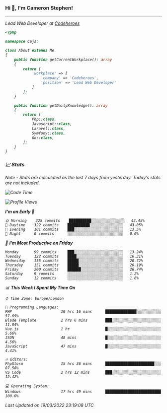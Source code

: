 ### Hi 👋, I'm Cameron Stephen!
<hr>
<p><em>Lead Web Developer at <a href="https://codeheroes.co.uk">Codeheroes</a></p>


```php
<?php

namespace Cajs;

class About extends Me
{
    public function getCurrentWorkplace(): array
    {
        return [
            'workplace' => [
                'company' => 'Codeheroes',
                'position' => 'Lead Web Developer'
            ]
        ];
    }

    public function getDailyKnowledge(): array
    {
        return [
            Php::class,
            Javascript::class,
            Laravel::class,
            Symfony::class,
            Go::class,
        ];
    }
}
```

### 📈 Stats
<p><em>Note - Stats are calculated as the last 7 days from yesterday. Today's stats are not included.</em></p>


<!--START_SECTION:waka-->
![Code Time](http://img.shields.io/badge/Code%20Time-2%2C742%20hrs%2031%20mins-blue)

![Profile Views](http://img.shields.io/badge/Profile%20Views-0-blue)

**I'm an Early 🐤** 

```text
🌞 Morning    325 commits    ██████████░░░░░░░░░░░░░░░   43.45% 
🌆 Daytime    322 commits    ██████████░░░░░░░░░░░░░░░   43.05% 
🌃 Evening    101 commits    ███░░░░░░░░░░░░░░░░░░░░░░   13.5% 
🌙 Night      0 commits      ░░░░░░░░░░░░░░░░░░░░░░░░░   0.0%

```
📅 **I'm Most Productive on Friday** 

```text
Monday       99 commits     ███░░░░░░░░░░░░░░░░░░░░░░   13.24% 
Tuesday      122 commits    ████░░░░░░░░░░░░░░░░░░░░░   16.31% 
Wednesday    155 commits    █████░░░░░░░░░░░░░░░░░░░░   20.72% 
Thursday     151 commits    █████░░░░░░░░░░░░░░░░░░░░   20.19% 
Friday       200 commits    ██████░░░░░░░░░░░░░░░░░░░   26.74% 
Saturday     9 commits      ░░░░░░░░░░░░░░░░░░░░░░░░░   1.2% 
Sunday       12 commits     ░░░░░░░░░░░░░░░░░░░░░░░░░   1.6%

```


📊 **This Week I Spent My Time On** 

```text
⌚︎ Time Zone: Europe/London

💬 Programming Languages: 
PHP                      10 hrs 16 mins      ██████████████░░░░░░░░░░░   57.69% 
Blade Template           2 hrs 6 mins        ███░░░░░░░░░░░░░░░░░░░░░░   11.84% 
Vue.js                   1 hr                █░░░░░░░░░░░░░░░░░░░░░░░░   5.66% 
JSON                     48 mins             █░░░░░░░░░░░░░░░░░░░░░░░░   4.56% 
JavaScript               47 mins             █░░░░░░░░░░░░░░░░░░░░░░░░   4.41%

🔥 Editors: 
PhpStorm                 15 hrs 36 mins      ██████████████████████░░░   87.58% 
VS Code                  2 hrs 12 mins       ███░░░░░░░░░░░░░░░░░░░░░░   12.42%

💻 Operating System: 
Windows                  17 hrs 49 mins      █████████████████████████   100.0%

```


 Last Updated on 19/03/2022 23:19:08 UTC
<!--END_SECTION:waka-->
